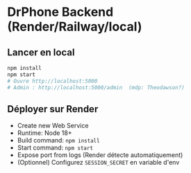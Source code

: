 # DrPhone Backend (Render/Railway/local)

## Lancer en local
```bash
npm install
npm start
# Ouvre http://localhost:5000
# Admin : http://localhost:5000/admin  (mdp: Theodawson?)
```

## Déployer sur Render
- Create new Web Service
- Runtime: Node 18+
- Build command: `npm install`
- Start command: `npm start`
- Expose port from logs (Render détecte automatiquement)
- (Optionnel) Configurez `SESSION_SECRET` en variable d'env
